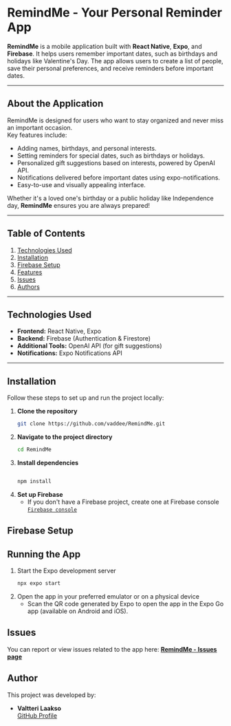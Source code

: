 # RemindMe - Your Personal Reminder App

**RemindMe** is a mobile application built with **React Native**, **Expo**, and **Firebase**. It helps users remember important dates, such as birthdays and holidays like Valentine's Day. The app allows users to create a list of people, save their personal preferences, and receive reminders before important dates.

---

## **About the Application**

RemindMe is designed for users who want to stay organized and never miss an important occasion.  
Key features include:

- Adding names, birthdays, and personal interests.
- Setting reminders for special dates, such as birthdays or holidays.
- Personalized gift suggestions based on interests, powered by OpenAI API.
- Notifications delivered before important dates using expo-notifications.
- Easy-to-use and visually appealing interface.

Whether it's a loved one's birthday or a public holiday like Independence day, **RemindMe** ensures you are always prepared!

--- 

## **Table of Contents**

1. [Technologies Used](#technologies-used)
2. [Installation](#installation)
3. [Firebase Setup](#firebase-setup)
4. [Features](#features)
5. [Issues](#issues)
6. [Authors](#authors)


---

## **Technologies Used**

- **Frontend:** React Native, Expo
- **Backend:** Firebase (Authentication & Firestore)
- **Additional Tools:** OpenAI API (for gift suggestions)
- **Notifications:** Expo Notifications API

---

## **Installation**

Follow these steps to set up and run the project locally:

1. **Clone the repository**
   ```bash
   git clone https://github.com/vaddee/RemindMe.git
2. **Navigate to the project directory**
   ```bash
   cd RemindMe
3. **Install dependencies**
   ```bash

   npm install
4. **Set up Firebase**
   - If you don't have a Firebase project, create one at Firebase console [`Firebase console`](https://console.firebase.google.com/)

## **Firebase Setup**

## **Running the App**
1. Start the Expo development server
    ```bash
   npx expo start
2. Open the app in your preferred emulator or on a physical device
   - Scan the QR code generated by Expo to open the app in the Expo Go app (available on Android and iOS).
  
  ## **Issues**
  You can report or view issues related to the app here:
  [**RemindMe - Issues page**](https://github.com/vaddee/RemindMe/issues)

  ## **Author**

  This project was developed by:
 - **Valtteri Laakso**  
  [GitHub Profile](https://github.com/vaddee)




     
